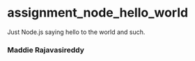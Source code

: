 assignment_node_hello_world
===========================


Just Node.js saying hello to the world and such.



<h3>Maddie Rajavasireddy</h3>
